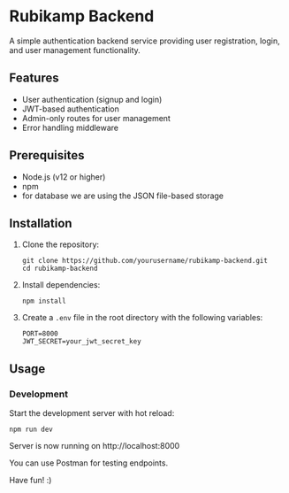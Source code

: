 # Rubikamp Backend

A simple authentication backend service providing user registration, login, and user management functionality.

## Features

- User authentication (signup and login)
- JWT-based authentication
- Admin-only routes for user management
- Error handling middleware

## Prerequisites

- Node.js (v12 or higher)
- npm
- for database we are using the JSON file-based storage

## Installation

1. Clone the repository:
   ```
   git clone https://github.com/yourusername/rubikamp-backend.git
   cd rubikamp-backend
   ```

2. Install dependencies:
   ```
   npm install
   ```

3. Create a `.env` file in the root directory with the following variables:
   ```
   PORT=8000
   JWT_SECRET=your_jwt_secret_key
   ```

## Usage

### Development

Start the development server with hot reload:

```
npm run dev
```

Server is now running on http://localhost:8000

You can use Postman for testing endpoints.

Have fun! :)